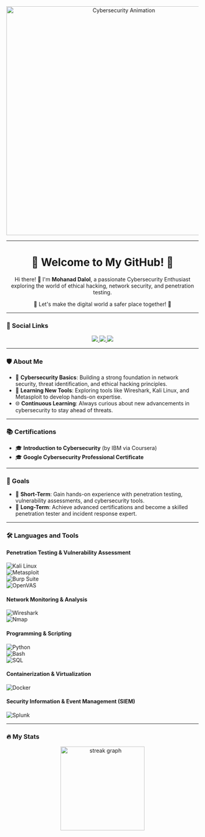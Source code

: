 <div align="center">
  <img src="https://media2.giphy.com/media/v1.Y2lkPTc5MGI3NjExMzgwdjYxMjNyZDQ0YnY4OXc2YTU3ZjYzMWt2cjQ3b2h1djVkeHUxdyZlcD12MV9pbnRlcm5hbF9naWZfYnlfaWQmY3Q9Zw/hun4DFmfnDId3lid5b/giphy.webp" alt="Cybersecurity Animation" width="600" />
</div>

---

<div align="center">
  <h1>🌟 Welcome to My GitHub! 🌟</h1>
  <p>Hi there! 👋 I'm <strong>Mohanad Dalol</strong>, a passionate Cybersecurity Enthusiast exploring the world of ethical hacking, network security, and penetration testing.</p>
  <p>🚀 Let's make the digital world a safer place together! 🔐</p>
</div>

---

### 📱 Social Links
<div align="center">
  <a href="http://linkedin.com/in/mohanad-dalol-98552b28a" target="_blank">
    <img src="https://img.shields.io/badge/LinkedIn-0077B5?style=for-the-badge&logo=linkedin&logoColor=white" />
  </a>
  <a href="https://www.instagram.com/invites/contact/?igsh=10d9f7kyck8ie&utm_content=p6j93lw" target="_blank">
    <img src="https://img.shields.io/badge/Instagram-E4405F?style=for-the-badge&logo=instagram&logoColor=white" />
  </a>
  <a href="https://www.facebook.com/mohnad.cond?mibextid=LQQJ4d" target="_blank">
    <img src="https://img.shields.io/badge/Facebook-1877F2?style=for-the-badge&logo=facebook&logoColor=white" />
  </a>
</div>

---

### 🛡️ About Me
- 🔐 **Cybersecurity Basics**: Building a strong foundation in network security, threat identification, and ethical hacking principles.
- 📖 **Learning New Tools**: Exploring tools like Wireshark, Kali Linux, and Metasploit to develop hands-on expertise.
- 🌐 **Continuous Learning**: Always curious about new advancements in cybersecurity to stay ahead of threats.

---

### 📚 Certifications
- 🎓 **Introduction to Cybersecurity** (by IBM via Coursera)
- 🎓 **Google Cybersecurity Professional Certificate**

---

### 🎯 Goals
- 🌟 **Short-Term**: Gain hands-on experience with penetration testing, vulnerability assessments, and cybersecurity tools.
- 🌟 **Long-Term**: Achieve advanced certifications and become a skilled penetration tester and incident response expert.

---

### 🛠️ Languages and Tools  

#### **Penetration Testing & Vulnerability Assessment**  
![Kali Linux](https://img.shields.io/badge/Kali_Linux-blue?logo=linux&logoColor=white)  
![Metasploit](https://img.shields.io/badge/Metasploit-blueviolet?logo=metasploit&logoColor=white)  
![Burp Suite](https://img.shields.io/badge/Burp_Suite-orange?logo=burpsuite&logoColor=white)  
![OpenVAS](https://img.shields.io/badge/OpenVAS-green?logo=security&logoColor=white)  

#### **Network Monitoring & Analysis**  
![Wireshark](https://img.shields.io/badge/Wireshark-blue?logo=wireshark&logoColor=white)  
![Nmap](https://img.shields.io/badge/Nmap-green?logo=nmap&logoColor=white)  

#### **Programming & Scripting**  
![Python](https://img.shields.io/badge/Python-yellow?logo=python&logoColor=white)  
![Bash](https://img.shields.io/badge/Bash-gray?logo=gnu-bash&logoColor=white)  
![SQL](https://img.shields.io/badge/SQL-lightblue?logo=postgresql&logoColor=white)  

#### **Containerization & Virtualization**  
![Docker](https://img.shields.io/badge/Docker-blue?logo=docker&logoColor=white)  

#### **Security Information & Event Management (SIEM)**  
![Splunk](https://img.shields.io/badge/Splunk-lightblue?logo=splunk&logoColor=white)  

---

### 🔥 My Stats
<div align="center">
  <img src="https://streak-stats.demolab.com?user=mohanaddalol&locale=en&mode=daily&theme=dark&hide_border=false&border_radius=5&order=3" height="220" alt="streak graph" />
</div>
